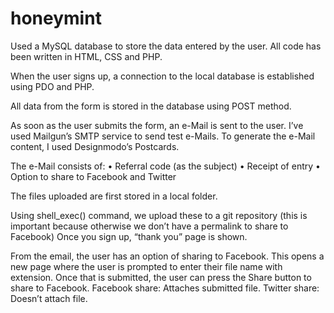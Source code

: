 # honeymint

Used a MySQL database to store the data entered by the user. All code has been written in HTML, CSS and PHP.

When the user signs up, a connection to the local database is established using PDO and PHP.

All data from the form is stored in the database using POST method.

As soon as the user submits the form, an e-Mail is sent to the user.
I’ve used Mailgun’s SMTP service to send test e-Mails. To generate the e-Mail content, I used Designmodo’s Postcards.

The e-Mail consists of:
• Referral code (as the subject)
• Receipt of entry
• Option to share to Facebook and Twitter

The files uploaded are first stored in a local folder.

Using shell_exec() command, we upload these to a git repository (this is important because otherwise we don’t have a permalink to share to Facebook)
Once you sign up, “thank you” page is shown.

From the email, the user has an option of sharing to Facebook. This opens a new page where the user is prompted to enter their file name with extension. Once that is submitted, the user can press the Share button to share to Facebook.
Facebook share: Attaches submitted file. Twitter share: Doesn’t attach file.
